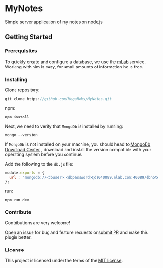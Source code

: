 # MyNotes
Simple server application of my notes on node.js

<h2>Getting Started</h2>
<h3>Prerequisites</h3>

To quickly create and configure a database, we use the [mLab](https://mlab.com/) service. Working with him is easy, for small amounts of information he is free.

<h3>Installing</h3>

Clone repository:

```javascript
git clone https://github.com/MegaRoks/MyNotes.git
```
npm:

```javascript
npm install
```

Next, we need to verify that `MongoDb` is installed by running:

```
mongo --version
```

If `MongoDb` is not installed on your machine, you should head to [MongoDb Download Center]( https://www.mongodb.com/download-center/community/) , download and install the version compatible with your operating system before you continue.

Add the following to the `db.js` file:

```javascript
module.exports = {
  url : "mongodb://<dbuser>:<dbpassword>@ds040089.mlab.com:40089/dbnotes"
};
```

run:

```
npm run dev
```

<h3>Contribute</h3>
Contributions are very welcome!

<a href="https://github.com/MegaRoks/MyNotes/issues/new" target="_blank">Open an issue</a> for bug and feature requests or <a href="https://github.com/MegaRoks/MyNotes/compare" target="_blank">submit PR</a> and make this plugin better.

<h3>License</h3>
This project is licensed under the terms of the <a href="https://github.com/MegaRoks/MyNotes/blob/master/LICENSE" target="_blank">MIT license</a>.

